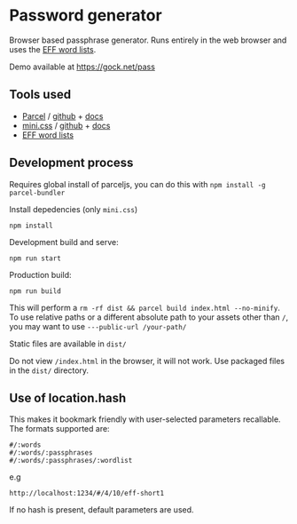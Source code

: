 # Password generator

Browser based passphrase generator. Runs entirely in the web browser and uses the [EFF word lists](https://www.eff.org/deeplinks/2016/07/new-wordlists-random-passphrases).

Demo available at <https://gock.net/pass>

## Tools used

- [Parcel](https://parceljs.org/) / [github](https://github.com/parcel-bundler/parcel) + [docs](https://parceljs.org/getting_started.html)
- [mini.css](https://minicss.org/) / [github](https://github.com/Chalarangelo/mini.css) + [docs](https://minicss.org/docs)
- [EFF word lists](https://www.eff.org/deeplinks/2016/07/new-wordlists-random-passphrases)

## Development process

Requires global install of parceljs, you can do this with `npm install -g parcel-bundler`

Install depedencies (only `mini.css`)

    npm install

Development build and serve:

    npm run start

Production build:

    npm run build

This will perform a `rm -rf dist && parcel build index.html --no-minify`. To use relative paths or a different absolute path to your assets other than `/`, you may want to use `---public-url /your-path/`

Static files are available in `dist/`

Do not view `/index.html` in the browser, it will not work. Use packaged files in the `dist/` directory.

## Use of location.hash

This makes it bookmark friendly with user-selected parameters recallable. The formats supported are:

    #/:words
    #/:words/:passphrases
    #/:words/:passphrases/:wordlist

e.g

    http://localhost:1234/#/4/10/eff-short1

If no hash is present, default parameters are used.
